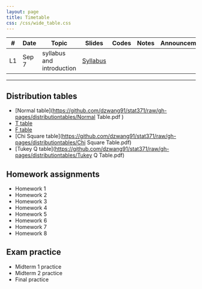 ```yaml
---
layout: page
title: Timetable
css: /css/wide_table.css
---
```


| # | Date | Topic    | Slides         |Codes      |Notes               | Announcement|
|---|--------|--------|----------------|-----------|--------------------|------------|
|L1| Sep 7 | syllabus and introduction  |[Syllabus](https://github.com/dzwang91/stat371/raw/gh-pages/lectures/Syllabus.pdf)      |      |      |       |





------------------------------------------
## Distribution tables
- [Normal table](https://github.com/dzwang91/stat371/raw/gh-pages/distributiontables/Normal Table.pdf   )
- [T table](https://github.com/dzwang91/stat371/raw/gh-pages/distributiontables/T-table.pdf)
- [F table](https://github.com/dzwang91/stat371/raw/gh-pages/distributiontables/F-table.pdf)
- [Chi Square table](https://github.com/dzwang91/stat371/raw/gh-pages/distributiontables/Chi Square Table.pdf)
- [Tukey Q table](https://github.com/dzwang91/stat371/raw/gh-pages/distributiontables/Tukey Q Table.pdf)



## Homework assignments
- Homework 1
- Homework 2
- Homework 3
- Homework 4
- Homework 5
- Homework 6
- Homework 7
- Homework 8

## Exam practice
- Midterm 1 practice
- Midterm 2 practice
- Final practice

